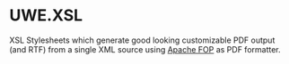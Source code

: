 UWE.XSL
=======

XSL Stylesheets which generate good looking customizable PDF output (and RTF) from a single XML source using [Apache FOP](http://xmlgraphics.apache.org/fop/) as PDF formatter.
